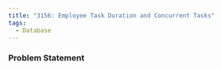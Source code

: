 ```yaml
---
title: "3156: Employee Task Duration and Concurrent Tasks"
tags:
  - Database
---
```

### Problem Statement

